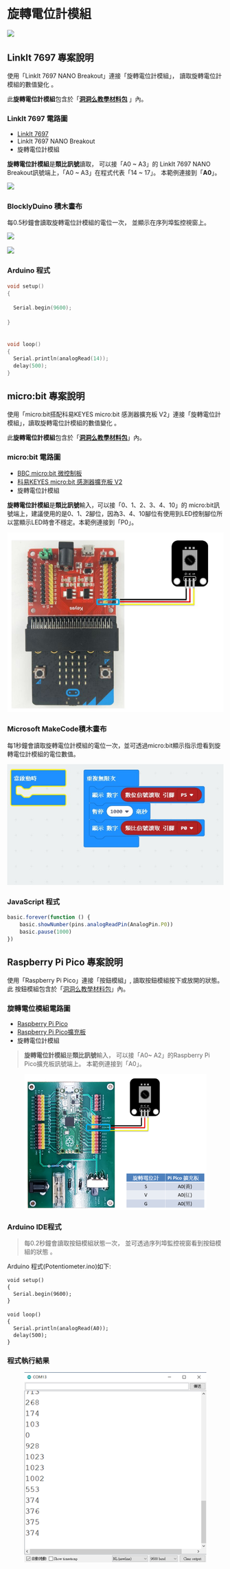 # 旋轉電位計模組

![](../../.gitbook/assets/linkit7697\_rotation\_00.png)

## LinkIt 7697 專案說明

使用「LinkIt 7697 NANO Breakout」連接「旋轉電位計模組」， 讀取旋轉電位計模組的數值變化 。

此**旋轉電位計模組**包含於「[**洞洞么教學材料包**](https://www.robotkingdom.com.tw/product/rk-education-kit-001/) 」內。

### LinkIt 7697 電路圖

* [LinkIt 7697](https://www.robotkingdom.com.tw/product/linkit-7697/)
* LinkIt 7697 NANO Breakout
* 旋轉電位計模組

**旋轉電位計模組**是**類比訊號**讀取， 可以接「A0 \~ A3」的 LinkIt 7697 NANO Breakout訊號端上，「A0 \~ A3」在程式代表「14 \~ 17」。 本範例連接到「**A0**」。

![](../../.gitbook/assets/linkit7697\_rotation\_01.png)

### BlocklyDuino 積木畫布

每0.5秒鐘會讀取旋轉電位計模組的電位一次， 並顯示在序列埠監控視窗上。

![](../../.gitbook/assets/linkit7697\_rotation\_02.png)

![](../../.gitbook/assets/linkit7697\_rotation\_03.png)

### Arduino 程式

```c
void setup()
{

  Serial.begin(9600);

}


void loop()
{
  Serial.println(analogRead(14));
  delay(500);
}
```

## micro:bit 專案說明

使用「micro:bit搭配科易KEYES micro:bit 感測器擴充板 V2」連接「旋轉電位計模組」，讀取旋轉電位計模組的數值變化 。

此**旋轉電位計模組**包含於「[**洞洞么教學材料包**](https://www.robotkingdom.com.tw/product/rk-education-kit-001/)」內。

### micro:bit 電路圖

* [BBC micro:bit 微控制板
  ](https://www.robotkingdom.com.tw/product/bbc-microbit-1/)
* [科易KEYES micro:bit 感測器擴充板 V2
  ](https://www.robotkingdom.com.tw/product/keyes-microbit-sensor-breakout-v2/)
* 旋轉電位計模組

**旋轉電位計模組**是**類比訊號**輸入，可以接「0、1、2、3、4、10」的 micro:bit訊號端上，建議使用的是0、1、2腳位，因為3、4、10腳位有使用到LED控制腳位所以當顯示LED時會不穩定。本範例連接到「P0」。

![](<../../.gitbook/assets/01 (1).JPG>)

### Microsoft MakeCode積木畫布

每1秒鐘會讀取旋轉電位計模組的電位一次，並可透過micro:bit顯示指示燈看到旋轉電位計模組的電位數值。

![](<../../.gitbook/assets/02 (9) (1).JPG>)

### JavaScript 程式

```javascript
basic.forever(function () {
    basic.showNumber(pins.analogReadPin(AnalogPin.P0))
    basic.pause(1000)
})
```





## Raspberry Pi Pico 專案說明

使用「Raspberry Pi Pico」連接「按鈕模組」, 讀取按鈕模組按下或放開的狀態。此 按鈕模組包含於「[洞洞么教學材料包](https://robotkingdom.com.tw/product/rk-education-kit-001/)」內。



### 旋轉電位模組電路圖

* [Raspberry Pi Pico](https://robotkingdom.com.tw/product/raspberry-pi-pico/)[
  ](https://www.robotkingdom.com.tw/product/bbc-microbit-1/)
* [Raspberry Pi Pico擴充板](https://robotkingdom.com.tw/product/pipico-education-kit-001/)[
  ](https://www.robotkingdom.com.tw/product/keyes-microbit-sensor-breakout-v2/)
* 旋轉電位計模組

> **旋轉電位計模組**是**類比訊號**輸入， 可以接「A0\~ A2」的Raspberry Pi Pico擴充板訊號端上。 本範例連接到「A0」。

&#x20;

<figure><img src="../../.gitbook/assets/image (14).png" alt=""><figcaption></figcaption></figure>



### Arduino IDE程式

> 每0.2秒鐘會讀取按鈕模組狀態一次， 並可透過序列埠監控視窗看到按鈕模組的狀態 。
>
>

Arduino 程式(Potentiometer.ino)如下:

```arduino
void setup()
{
  Serial.begin(9600);
}

void loop()
{
  Serial.println(analogRead(A0));
  delay(500);
}
```



### **程式執行結果**

<figure><img src="../../.gitbook/assets/image (11).png" alt=""><figcaption></figcaption></figure>
